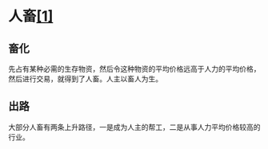 # 人畜[[1]](./appendices/tao-te-ching.md)

## 畜化

先占有某种必需的生存物资，然后令这种物资的平均价格远高于人力的平均价格，然后进行交易，就得到了人畜。人主以畜人为生。

## 出路

大部分人畜有两条上升路径，一是成为人主的帮工，二是从事人力平均价格较高的行业。
